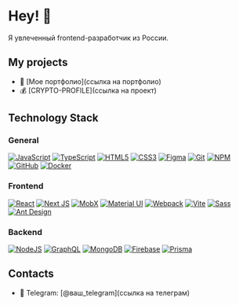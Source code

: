 # Hey! 👋

Я увлеченный frontend-разработчик из России.

## My projects

* 💼 [Мое портфолио](ссылка на портфолио)
* 💰 [CRYPTO-PROFILE](ссылка на проект)

## Technology Stack

### General

[![JavaScript](https://img.shields.io/badge/-JavaScript-F7DF1E?logo=javascript&logoColor=black)](https://developer.mozilla.org/ru/docs/Web/JavaScript)
[![TypeScript](https://img.shields.io/badge/-TypeScript-007ACC?logo=typescript&logoColor=white)](https://www.typescriptlang.org/)
[![HTML5](https://img.shields.io/badge/-HTML5-E34F26?logo=html5&logoColor=white)](https://developer.mozilla.org/ru/docs/Web/HTML)
[![CSS3](https://img.shields.io/badge/-CSS3-1572B6?logo=css3&logoColor=white)](https://developer.mozilla.org/ru/docs/Web/CSS)
[![Figma](https://img.shields.io/badge/-Figma-F24E1E?logo=figma&logoColor=white)](https://www.figma.com/)
[![Git](https://img.shields.io/badge/-Git-F05032?logo=git&logoColor=white)](https://git-scm.com/)
[![NPM](https://img.shields.io/badge/-NPM-CB3837?logo=npm&logoColor=white)](https://www.npmjs.com/)
[![GitHub](https://img.shields.io/badge/-GitHub-181717?logo=github&logoColor=white)](https://github.com/)
[![Docker](https://img.shields.io/badge/-Docker-2496ED?logo=docker&logoColor=white)](https://www.docker.com/)

### Frontend

[![React](https://img.shields.io/badge/-React-61DAFB?logo=react&logoColor=black)](https://reactjs.org/)
[![Next JS](https://img.shields.io/badge/-Next.js-000000?logo=nextdotjs&logoColor=white)](https://nextjs.org/)
[![MobX](https://img.shields.io/badge/-MobX-7F96FF?logo=mobx&logoColor=white)](https://mobx.js.org/README.html)
[![Material UI](https://img.shields.io/badge/-Material%20UI-0081CB?logo=material-ui&logoColor=white)](https://mui.com/)
[![Webpack](https://img.shields.io/badge/-Webpack-8DD6F9?logo=webpack&logoColor=black)](https://webpack.js.org/)
[![Vite](https://img.shields.io/badge/-Vite-646CFF?logo=vite&logoColor=white)](https://vitejs.dev/)
[![Sass](https://img.shields.io/badge/-Sass-CC6699?logo=sass&logoColor=white)](https://sass-lang.com/)
[![Ant Design](https://img.shields.io/badge/-Ant%20Design-0170FE?logo=ant-design&logoColor=white)](https://ant.design/)

### Backend

[![NodeJS](https://img.shields.io/badge/-Node.js-339933?logo=nodedotjs&logoColor=white)](https://nodejs.org/en/)
[![GraphQL](https://img.shields.io/badge/-GraphQL-E10098?logo=graphql&logoColor=white)](https://graphql.org/)
[![MongoDB](https://img.shields.io/badge/-MongoDB-47A248?logo=mongodb&logoColor=white)](https://www.mongodb.com/)
[![Firebase](https://img.shields.io/badge/-Firebase-FFCA28?logo=firebase&logoColor=black)](https://firebase.google.com/)
[![Prisma](https://img.shields.io/badge/-Prisma-2D3748?logo=prisma&logoColor=white)](https://www.prisma.io/)

## Contacts

* 💬 Telegram: [@ваш_telegram](ссылка на телеграм)
